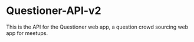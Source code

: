 # Questioner-API-v2
This is the API for the Questioner web app, a question crowd sourcing web app for meetups.
